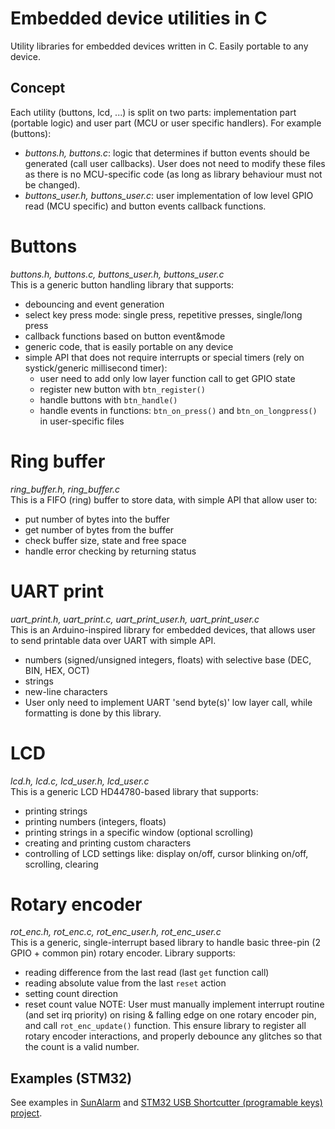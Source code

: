# Embedded device utilities in C
Utility libraries for embedded devices written in C. Easily portable to any device.

## Concept
Each utility (buttons, lcd, ...) is split on two parts: implementation part (portable logic) and user part (MCU or user specific handlers). For example (buttons):
* _buttons.h, buttons.c_: logic that determines if button events should be generated (call user callbacks). User does not need to modify these files as there is no MCU-specific code (as long as library behaviour must not be changed).  
* _buttons_user.h, buttons_user.c_: user implementation of low level GPIO read (MCU specific) and button events callback functions.  

# Buttons  
_buttons.h, buttons.c, buttons_user.h, buttons_user.c_  
This is a generic button handling library that supports:
* debouncing and event generation
* select key press mode: single press, repetitive presses, single/long press
* callback functions based on button event&mode
* generic code, that is easily portable on any device
* simple API that does not require interrupts or special timers (rely on systick/generic millisecond timer):
    * user need to add only low layer function call to get GPIO state
    * register new button with `btn_register()`
    * handle buttons with `btn_handle()`
    * handle events in functions: `btn_on_press()` and `btn_on_longpress()` in user-specific files

# Ring buffer  
_ring_buffer.h, ring_buffer.c_  
This is a FIFO (ring) buffer to store data, with simple API that allow user to:
* put number of bytes into the buffer
* get number of bytes from the buffer
* check buffer size, state and free space
* handle error checking by returning status

# UART print
_uart_print.h, uart_print.c, uart_print_user.h, uart_print_user.c_  
This is an Arduino-inspired library for embedded devices, that allows user to send printable data over UART with simple API.
* numbers (signed/unsigned integers, floats) with selective base (DEC, BIN, HEX, OCT)
* strings
* new-line characters
* User only need to implement UART 'send byte(s)' low layer call, while formatting is done by this library.

# LCD
_lcd.h, lcd.c, lcd\_user.h, lcd\_user.c_  
This is a generic LCD HD44780-based library that supports:
* printing strings
* printing numbers (integers, floats)
* printing strings in a specific window (optional scrolling)
* creating and printing custom characters
* controlling of LCD settings like: display on/off, cursor blinking on/off, scrolling, clearing

# Rotary encoder
_rot\_enc.h, rot\_enc.c, rot\_enc\_user.h, rot\_enc\_user.c_  
This is a generic, single-interrupt based library to handle basic three-pin (2 GPIO + common pin) rotary encoder.
Library supports: 
* reading difference from the last read (last `get` function call)
* reading absolute value from the last `reset` action
* setting count direction
* reset count value
NOTE: User must manually implement interrupt routine (and set irq priority) on rising & falling edge on one rotary encoder pin, and call `rot_enc_update()` function. 
This ensure library to register all rotary encoder interactions, and properly debounce any glitches so that the count is a valid number.

## Examples (STM32)
See examples in [SunAlarm](https://github.com/damogranlabs/SunAlarm) and [STM32 USB Shortcutter (programable keys) project](https://github.com/damogranlabs/USB-Shortcutter-based-on-STM32-and-AHK-script). 
